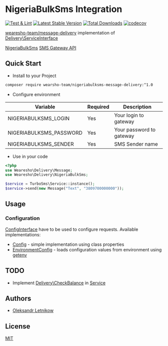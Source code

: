 # NigeriaBulkSms Integration
[![Test & Lint](https://github.com/wearesho-team/nigeriabulksms-message-delivery/actions/workflows/php.yml/badge.svg?branch=master)](https://github.com/wearesho-team/nigeriabulksms-message-delivery/actions/workflows/php.yml)
[![Latest Stable Version](https://poser.pugx.org/wearesho-team/nigeriabulksms-message-delivery/v/stable.png)](https://packagist.org/packages/wearesho-team/nigeriabulksms-message-delivery)
[![Total Downloads](https://poser.pugx.org/wearesho-team/nigeriabulksms-message-delivery/downloads.png)](https://packagist.org/packages/wearesho-team/nigeriabulksms-message-delivery)
[![codecov](https://codecov.io/gh/wearesho-team/nigeriabulksms-message-delivery/branch/master/graph/badge.svg)](https://codecov.io/gh/wearesho-team/nigeriabulksms-message-delivery)

[wearesho-team/message-delivery](https://github.com/wearesho-team/message-delivery) implementation of
[Delivery\ServiceInterface](https://github.com/wearesho-team/message-delivery/blob/1.3.4/src/ServiceInterface.php)

[NigeriaBulkSms](https://nigeriabulksms.com/)
[SMS Gateway API](https://nigeriabulksms.com/sms-gateway-api-in-nigeria/)

## Quick Start
- Install to your Project
```bash
composer require wearsho-team/nigeriabulksms-message-delivery:^1.0
```
- Configure environment

| Variable | Required | Description              |
|----------|----------|--------------------------|
| NIGERIABULKSMS_LOGIN | Yes      | Your login to gateway    |
| NIGERIABULKSMS_PASSWORD | Yes      | Your password to gateway |
| NIGERIABULKSMS_SENDER | Yes      | SMS Sender name          |

- Use in your code
```php
<?php
use Wearesho\Delivery\Message;
use Wearesho\Delivery\NigeriaBulkSms;

$service = TurboSms\Service::instance();
$service->send(new Message("Text", "3809700000000"));
```

## Usage
### Configuration
[ConfigInterface](./src/ConfigInterface.php) have to be used to configure requests.
Available implementations:
- [Config](./src/Config.php) - simple implementation using class properties
- [EnvironmentConfig](./src/EnvironmentConfig.php) - loads configuration values from environment using
  [getenv](http://php.net/manual/ru/function.getenv.php)

## TODO
- Implement [Delivery\CheckBalance](https://github.com/wearesho-team/message-delivery/blob/1.7.1/src/CheckBalance.php)
in [Service](./src/Service.php)

## Authors
- [Oleksandr <Horat1us> Letnikow](mailto:reclamme@gmail.com)

## License
[MIT](./LICENSE)
